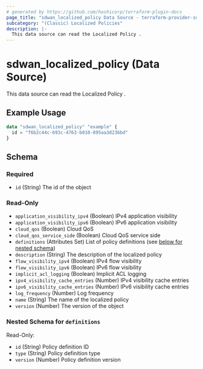 ```yaml
---
# generated by https://github.com/hashicorp/terraform-plugin-docs
page_title: "sdwan_localized_policy Data Source - terraform-provider-sdwan"
subcategory: "(Classic) Localized Policies"
description: |-
  This data source can read the Localized Policy .
---
```


# sdwan_localized_policy (Data Source)

This data source can read the Localized Policy .

## Example Usage

```terraform
data "sdwan_localized_policy" "example" {
  id = "f6b2c44c-693c-4763-b010-895aa3d236bd"
}
```

<!-- schema generated by tfplugindocs -->
## Schema

### Required

- `id` (String) The id of the object

### Read-Only

- `application_visibility_ipv4` (Boolean) IPv4 application visibility
- `application_visibility_ipv6` (Boolean) IPv6 application visibility
- `cloud_qos` (Boolean) Cloud QoS
- `cloud_qos_service_side` (Boolean) Cloud QoS service side
- `definitions` (Attributes Set) List of policy definitions (see [below for nested schema](#nestedatt--definitions))
- `description` (String) The description of the localized policy
- `flow_visibility_ipv4` (Boolean) IPv4 flow visibility
- `flow_visibility_ipv6` (Boolean) IPv6 flow visibility
- `implicit_acl_logging` (Boolean) Implicit ACL logging
- `ipv4_visibility_cache_entries` (Number) IPv4 visibility cache entries
- `ipv6_visibility_cache_entries` (Number) IPv6 visibility cache entries
- `log_frequency` (Number) Log frequency
- `name` (String) The name of the localized policy
- `version` (Number) The version of the object

<a id="nestedatt--definitions"></a>
### Nested Schema for `definitions`

Read-Only:

- `id` (String) Policy definition ID
- `type` (String) Policy definition type
- `version` (Number) Policy definition version
